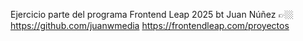 Ejercicio parte del programa Frontend Leap 2025 bt Juan Núñez 👉🏼 https://github.com/juanwmedia
https://frontendleap.com/proyectos
